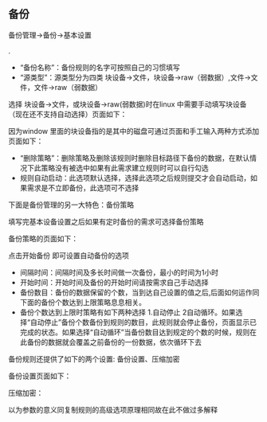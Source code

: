 ## 备份

备份管理-&gt;备份-&gt;基本设置

.

*   “备份名称”：备份规则的名字可按照自己的习惯填写
*   “源类型”：源类型分为四类 块设备-&gt;文件，块设备-&gt;raw（弱数据）,文件-&gt;文件，文件-&gt;raw（弱数据）

选择 块设备-&gt;文件，或块设备-&gt;raw(弱数据)时在linux 中需要手动填写块设备（现在还不支持自动选择）页面如下：

因为window 里面的块设备指的是其中的磁盘可通过页面和手工输入两种方式添加页面如下：

*   “删除策略”：删除策略及删除该规则时删除目标路径下备份的数据，在默认情况下此策略没有被选中如果有此需求建立规则时可以自行勾选
*   规则自动启动：此选项默认选择，选择此选项之后规则提交才会自动启动，如果需求是不立即备份，此选项可不选择

下面是备份管理的另一大特色：备份策略

填写完基本设备设置之后如果有定时备份的需求可选择备份策略

备份策略的页面如下：

点击开始备份 即可设置自动备份的选项

*   间隔时间：间隔时间及多长时间做一次备份，最小的时间为1小时
*   开始时间：开始时间及备份的开始时间请按需求自己手动选择
*   备份数目：备份的数据保留的个数，当到达自己设置的值之后,后面如何运作同下面的备份个数达到上限策略息息相关。
*   备份个数达到上限时策略有如下两种选择 1.自动停止 2自动循环。如果选择“自动停止”备份个数备份到规则的数目，此规则就会停止备份，页面显示已完成的状态。如果选择“自动循环”当备份数目达到规定的个数的时候，规则在此备份的数据就会覆盖之前备份的一份数据，依次循环下去

备份规则还提供了如下的两个设置: 备份设置、压缩加密

备份设置页面如下：

压缩加密：

以为参数的意义同复制规则的高级选项原理相同故在此不做过多解释